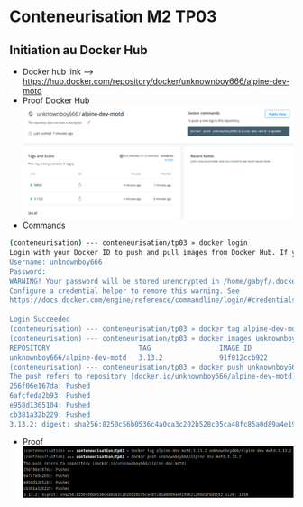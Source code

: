 # Conteneurisation M2 TP03

## Initiation au Docker Hub

* Docker hub link --> https://hub.docker.com/repository/docker/unknownboy666/alpine-dev-motd
* Proof Docker Hub
![proof](dhub.png)
* Commands
```bash
(conteneurisation) --- conteneurisation/tp03 » docker login 
Login with your Docker ID to push and pull images from Docker Hub. If you don't have a Docker ID, head over to https://hub.docker.com to create one.
Username: unknownboy666
Password: 
WARNING! Your password will be stored unencrypted in /home/gabyf/.docker/config.json.
Configure a credential helper to remove this warning. See
https://docs.docker.com/engine/reference/commandline/login/#credentials-store

Login Succeeded
(conteneurisation) --- conteneurisation/tp03 » docker tag alpine-dev-motd:3.13.2 unknownboy666/alpine-dev-motd:3.13.2
(conteneurisation) --- conteneurisation/tp03 » docker images unknownboy666/alpine-dev-motd:3.13.2
REPOSITORY                      TAG                 IMAGE ID            CREATED             SIZE
unknownboy666/alpine-dev-motd   3.13.2              91f012ccb922        25 minutes ago      5.62MB
(conteneurisation) --- conteneurisation/tp03 » docker push unknownboy666/alpine-dev-motd:3.13.2                   
The push refers to repository [docker.io/unknownboy666/alpine-dev-motd]
256f06e167da: Pushed 
6afcfeda2b93: Pushed 
e958d1365104: Pushed 
cb381a32b229: Pushed 
3.13.2: digest: sha256:8250c56b0536c4a0ca3c202b528c05ca48fc85a0d89a4e19d621266d17bd5552 size: 1150
```
* Proof
![proof](commands.png)

